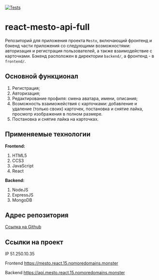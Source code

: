 [![Tests](https://github.com/yandex-praktikum/react-mesto-api-full-gha/actions/workflows/tests.yml/badge.svg)](https://github.com/yandex-praktikum/react-mesto-api-full-gha/actions/workflows/tests.yml)


# react-mesto-api-full
Репозиторий для приложения проекта `Mesto`, включающий фронтенд и бэкенд части приложения со следующими возможностями: авторизация и регистрация пользователей, а также взаимодействие с карточками. 
Бэкенд расположен в директории `backend/`, а фронтенд - в `frontend/`. 



## Основной функционал
1. Регистрация;
2. Авторизация;
3. Редактирование профиля: смена аватара, имени, описания;
4. Возможность взаиможействия с карточками: добавление и удаление (только своих) карточек, постановка и снятие лайка, просмотр изображения в полном размере. 
5. Постановка и снятие лайка на карточках.


## Применяемые технологии

**Frontend:**
1. HTML5
2. CCS3
3. JavaScript
4. React

**Backend:**
1. NodeJS
2. ExpressJS
3. MongoDB



## Адрес репозитория

[Ссылка на Github](https://github.com/TatyanaKarpova/react-mesto-api-full-gha)


## Ссылки на проект

IP 51.250.10.35

Frontend https://mesto.react.15.nomoredomains.monster

Backend https://api.mesto.react.15.nomoredomains.monster

